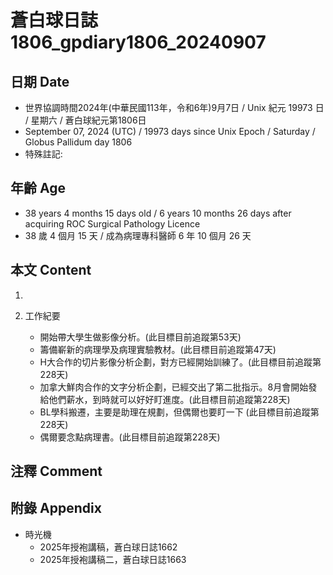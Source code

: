 [_metadata_:encoding]: - "utf-8"
[_metadata_:language]: - "zh-Hant-TW"
[_metadata_:fileformat]: - "markdown"
[_metadata_:MIME_type]: - "text/plain"
[_metadata_:markdown_version]: - "commonmark version 0.30"
[_metadata_:markdown_spec]: - "https://spec.commonmark.org/0.30/"

# 蒼白球日誌1806_gpdiary1806_20240907 #

## 日期 Date ##

* 世界協調時間2024年(中華民國113年，令和6年)9月7日 / Unix 紀元 19973 日 / 星期六 / 蒼白球紀元第1806日
* September 07, 2024 (UTC) / 19973 days since Unix Epoch / Saturday / Globus Pallidum day 1806
* 特殊註記:

## 年齡 Age ##

* 38 years 4 months 15 days old / 6 years 10 months 26 days after acquiring ROC Surgical Pathology Licence
* 38 歲 4 個月 15 天 / 成為病理專科醫師 6 年 10 個月 26 天

## 本文 Content ##

1. 

2. 工作紀要

    - 開始帶大學生做影像分析。(此目標目前追蹤第53天)
    - 籌備嶄新的病理學及病理實驗教材。(此目標目前追蹤第47天)
    - H大合作的切片影像分析企劃，對方已經開始訓練了。(此目標目前追蹤第228天)
    - 加拿大鮮肉合作的文字分析企劃，已經交出了第二批指示。8月會開始發給他們薪水，到時就可以好好盯進度。(此目標目前追蹤第228天)
    - BL學科搬遷，主要是助理在規劃，但偶爾也要盯一下 (此目標目前追蹤第228天)
    - 偶爾要念點病理書。(此目標目前追蹤第228天)

## 注釋 Comment ##


## 附錄 Appendix ##

* 時光機
    - 2025年授袍講稿，蒼白球日誌1662
    - 2025年授袍講稿二，蒼白球日誌1663

